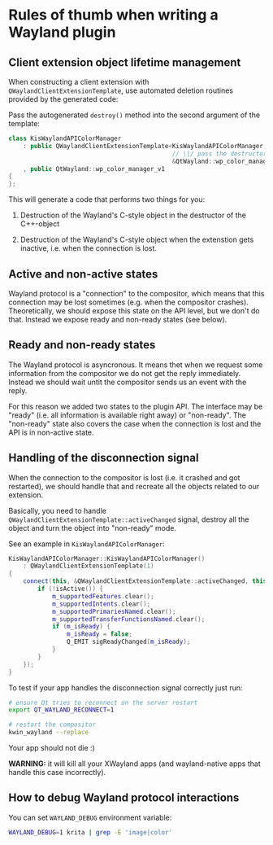 # Rules of thumb when writing a Wayland plugin

## Client extension object lifetime management

When constructing a client extension with `QWaylandClientExtensionTemplate`,
use automated deletion routines provided by the generated code:

Pass the autogenerated `destroy()` method into the second argument of the
template:

```cpp
class KisWaylandAPIColorManager
    : public QWaylandClientExtensionTemplate<KisWaylandAPIColorManager,
                                             // \|/ pass the destructor here!
                                             &QtWayland::wp_color_manager_v1::destroy>
    , public QtWayland::wp_color_manager_v1
{
};
```

This will generate a code that performs two things for you:

1) Destruction of the Wayland's C-style object in the destructor of
   the C++-object

2) Destruction of the Wayland's C-style object when the extenstion
   gets inactive, i.e. when the connection is lost.

## Active and non-active states

Wayland protocol is a "connection" to the compositor, which means that this
connection may be lost sometimes (e.g. when the compositor crashes). Theoretically,
we should expose this state on the API level, but we don't do that. Instead we
expose ready and non-ready states (see below).

## Ready and non-ready states

The Wayland protocol is asyncronous. It means thet when we request some
information from the compositor we do not get the reply immediately. Instead
we should wait untit the compositor sends us an event with the reply.

For this reason we added two states to the plugin API. The interface may be
"ready" (i.e. all information is available right away) or "non-ready". The
"non-ready" state also covers the case when the connection is lost and
the API is in non-active state.

## Handling of the disconnection signal

When the connection to the compositor is lost (i.e. it crashed and got restarted),
we should handle that and recreate all the objects related to our extension.

Basically, you need to handle `QWaylandClientExtensionTemplate::activeChanged`
signal, destroy all the object and turn the object into "non-ready" mode.

See an example in `KisWaylandAPIColorManager`:

```cpp
KisWaylandAPIColorManager::KisWaylandAPIColorManager()
    : QWaylandClientExtensionTemplate(1)
{
    connect(this, &QWaylandClientExtensionTemplate::activeChanged, this, [this] {
        if (!isActive()) {
            m_supportedFeatures.clear();
            m_supportedIntents.clear();
            m_supportedPrimariesNamed.clear();
            m_supportedTransferFunctionsNamed.clear();
            if (m_isReady) {
                m_isReady = false;
                Q_EMIT sigReadyChanged(m_isReady);
            }
        }
    });
}
```

To test if your app handles the disconnection signal correctly just run:

```bash
# ensure Qt tries to reconnect on the server restart
export QT_WAYLAND_RECONNECT=1

# restart the compositor
kwin_wayland --replace
```

Your app should not die :)

**WARNING:** it will kill all your XWayland apps (and wayland-native apps
that handle this case incorrectly).

## How to debug Wayland protocol interactions

You can set `WAYLAND_DEBUG` environment variable:

```bash
WAYLAND_DEBUG=1 krita | grep -E 'image|color'
```